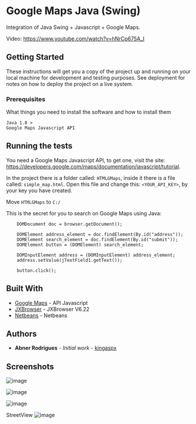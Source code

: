 # Google Maps Java (Swing)

Integration of Java Swing + Javascript + Google Maps.

Video: https://www.youtube.com/watch?v=hNrCp675A_I

## Getting Started

These instructions will get you a copy of the project up and running on your local machine for development and testing purposes. See deployment for notes on how to deploy the project on a live system.

### Prerequisites

What things you need to install the software and how to install them

```
Java 1.8 >
Google Maps Javascript API
```

## Running the tests

You need a Google Maps Javascript API, 
to get one, visit the site: https://developers.google.com/maps/documentation/javascript/tutorial.

In the project there is a folder called: ```HTMLGMaps```, inside it there is a file called: ```simple_map.html```. 
Open this file and change this: ```<YOUR_API_KEY>```, by your key you have created.

Move ```HTMLGMaps``` to ```C:/```

This is the secret for you to search on Google Maps using Java:

        DOMDocument doc = browser.getDocument();

        DOMElement address_element = doc.findElement(By.id("address"));
        DOMElement search_element = doc.findElement(By.id("submit"));
        DOMElement button = (DOMElement) search_element;

        DOMInputElement address = (DOMInputElement) address_element;
        address.setValue(jTextField1.getText());

        button.click();

## Built With

* [Google Maps](https://developers.google.com/maps/documentation/javascript/examples/map-simple?hl=pt-br) - API Javascript
* [JXBrowser](https://jxbrowser-support.teamdev.com/release-notes/2018/v6-22.html) - JXBrowser V6.22
* [Netbeans](https://netbeans.org/) - Netbeans

## Authors

* **Abner Rodrigues** - *Initial work* - [kingaspx](https://github.com/kingaspx)

## Screenshots
![image](https://user-images.githubusercontent.com/40338524/61163037-0ed64b80-a4e2-11e9-9028-05c9fd042acb.png)

![image](https://user-images.githubusercontent.com/40338524/61163045-1dbcfe00-a4e2-11e9-8c81-d186c76c3441.png)

![image](https://user-images.githubusercontent.com/40338524/61163049-2ca3b080-a4e2-11e9-84e5-0e93e05d5c8b.png)

StreetView
![image](https://user-images.githubusercontent.com/40338524/61163116-8dcb8400-a4e2-11e9-9cde-5b0f98f9e29c.png)
